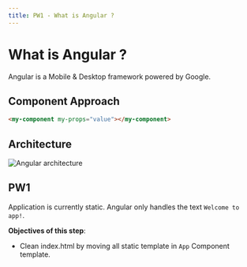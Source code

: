 ```yaml
---
title: PW1 - What is Angular ?
---
```


# What is Angular ?

Angular is a Mobile & Desktop framework powered by Google.

## Component Approach

```html
<my-component my-props="value"></my-component>
```


## Architecture

![Angular architecture](/archi.png)


## PW1

Application is currently static. Angular only handles the text `Welcome to app!`. 

**Objectives of this step**:

- Clean index.html by moving all static template in `App` Component template.



